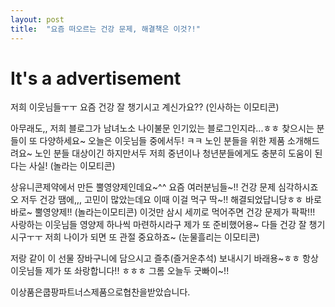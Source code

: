 ```yaml
---
layout: post
title:  "요즘 떠오르는 건강 문제, 해결책은 이것?!"
---
```


# It's a advertisement
저희 이웃님들ㅜㅜ 요즘 건강 잘 챙기시고 계신가요?? (인사하는 이모티콘)

아무래도,, 저희 블로그가 남녀노소 나이불문 인기있는 블로그인지라...ㅎㅎ 찾으시는 분들이 또 다양하세요~
오늘은 이웃님들 중에서두! ㅋㅋ 노인 분들을 위한 제품 소개해드려요~
노인 분들 대상이긴 하지만서두 저희 중년이나 청년분들에게도 충분히 도움이 된다는 사실! (놀라는 이모티콘)

상유니콘제약에서 만든 뿔영양제인데요~^^ 요즘 여러분님들~!! 건강 문제 심각하시죠오
저두 건강 땜에,,, 고민이 많았는데요 이때 이걸 먹구 딱~!! 해결되었답니당ㅎㅎ
바로바로~ 뿔영양제!! (놀라는이모티콘) 이것만 삼시 세끼로 먹어주면 건강 문제가 팍팍!!!
사랑하는 이웃님들 영양제 하나씩 마련하시라구 제가 또 준비했어용~
다들 건강 잘 챙기시구ㅜㅜ 저희 나이가 되면 또 관절 중요하죠~ (눈물흘리는 이모티콘)

저랑 같이 이 선물 장바구니에 담으시고 즐추(즐거운추석) 보내시기 바래용~ㅎㅎ
항상 이웃님들 제가 또 솨랑합니다!! ㅎㅎㅎ 그롬 오늘두 굿빠이~!!

이상품은쿱팡파트너스제품으로협찬을받았습니다.
